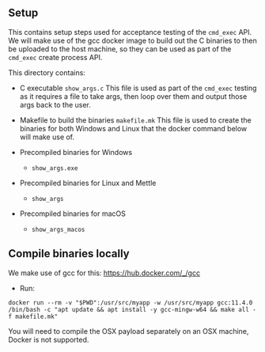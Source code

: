 
## Setup

This contains setup steps used for acceptance testing of the `cmd_exec` API. We will make use of the gcc docker image to
build out the C binaries to then be uploaded to the host machine, so they can be used as part of the `cmd_exec`
create process API.

This directory contains:
- C executable `show_args.c`
  This file is used as part of the `cmd_exec` testing as it requires a file to take args, then loop over them and output
  those args back to the user.

- Makefile to build the binaries `makefile.mk`
  This file is used to create the binaries for both Windows and Linux that the docker command below will make use of.

- Precompiled binaries for Windows
  - `show_args.exe`

- Precompiled binaries for Linux and Mettle
  - `show_args`

- Precompiled binaries for macOS
  - `show_args_macos`

## Compile binaries locally

We make use of gcc for this: https://hub.docker.com/_/gcc

- Run:
```shell
docker run --rm -v "$PWD":/usr/src/myapp -w /usr/src/myapp gcc:11.4.0 /bin/bash -c "apt update && apt install -y gcc-mingw-w64 && make all -f makefile.mk"
```

You will need to compile the OSX payload separately on an OSX machine, Docker is not supported.
